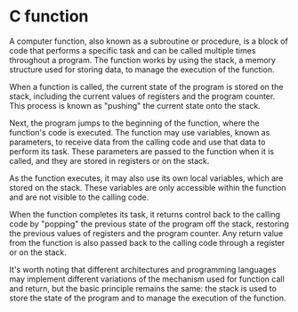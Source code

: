 # C function
A computer function, also known as a subroutine or procedure, is a block of code that performs a specific task and can be called multiple times throughout a program. The function works by using the stack, a memory structure used for storing data, to manage the execution of the function.

When a function is called, the current state of the program is stored on the stack, including the current values of registers and the program counter. This process is known as "pushing" the current state onto the stack.

Next, the program jumps to the beginning of the function, where the function's code is executed. The function may use variables, known as parameters, to receive data from the calling code and use that data to perform its task. These parameters are passed to the function when it is called, and they are stored in registers or on the stack.

As the function executes, it may also use its own local variables, which are stored on the stack. These variables are only accessible within the function and are not visible to the calling code.

When the function completes its task, it returns control back to the calling code by "popping" the previous state of the program off the stack, restoring the previous values of registers and the program counter. Any return value from the function is also passed back to the calling code through a register or on the stack.

It's worth noting that different architectures and programming languages may implement different variations of the mechanism used for function call and return, but the basic principle remains the same: the stack is used to store the state of the program and to manage the execution of the function.
